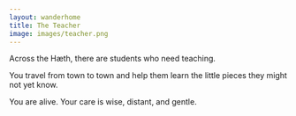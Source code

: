 ```yaml
---
layout: wanderhome
title: The Teacher
image: images/teacher.png
---
```


Across the Hæth, there are students who need teaching.

You travel from town to town and help them learn the little pieces they might not yet know.

You are alive. 
Your care is wise, distant, and gentle.
